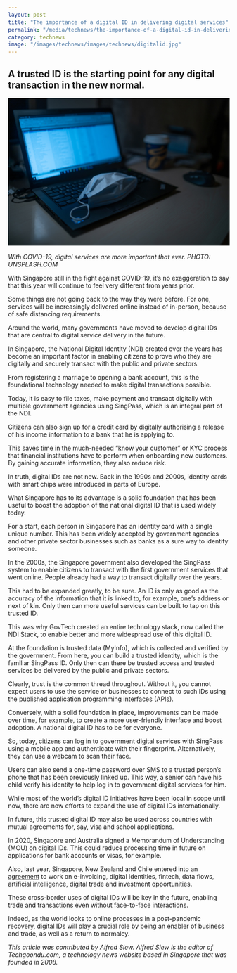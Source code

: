 ```yaml
---
layout: post
title: "The importance of a digital ID in delivering digital services"
permalink: "/media/technews/the-importance-of-a-digital-id-in-delivering-digital-services"
category: technews
image: "/images/technews/images/technews/digitalid.jpg"
---
```


A trusted ID is the starting point for any digital transaction in the new normal.
---

![Digital services in the time of COVID-19](/images/technews/digitalid.jpg)

*With COVID-19, digital services are more important that ever. PHOTO: UNSPLASH.COM*


With Singapore still in the fight against COVID-19, it’s no exaggeration to say that this year will continue to feel very different from years prior.

Some things are not going back to the way they were before. For one, services will be increasingly delivered online instead of in-person, because of safe distancing requirements.

Around the world, many governments have moved to develop digital IDs that are central to digital service delivery in the future.
 
In Singapore, the National Digital Identity (NDI) created over the years has become an important factor in enabling citizens to prove who they are digitally and securely transact with the public and private sectors.
 
From registering a marriage to opening a bank account, this is the foundational technology needed to make digital transactions possible. 

Today, it is easy to file taxes, make payment and transact digitally with multiple government agencies using SingPass, which is an integral part of the NDI.
 
Citizens can also sign up for a credit card by digitally authorising a release of his income information to a bank that he is applying to.
 
This saves time in the much-needed “know your customer” or KYC process that financial institutions have to perform when onboarding new customers. By gaining accurate information, they also reduce risk.
 
In truth, digital IDs are not new. Back in the 1990s and 2000s, identity cards with smart chips were introduced in parts of Europe. 
 
What Singapore has to its advantage is a solid foundation that has been useful to boost the adoption of the national digital ID that is used widely today.
 
For a start, each person in Singapore has an identity card with a single unique number. This has been widely accepted by government agencies and other private sector businesses such as banks as a sure way to identify someone.
 
In the 2000s, the Singapore government also developed the SingPass system to enable citizens to transact with the first government services that went online. People already had a way to transact digitally over the years.
 
This had to be expanded greatly, to be sure. An ID is only as good as the accuracy of the information that it is linked to, for example, one’s address or next of kin. Only then can more useful services can be built to tap on this trusted ID.
 
This was why GovTech created an entire technology stack, now called the NDI Stack, to enable better and more widespread use of this digital ID.
 
At the foundation is trusted data (MyInfo), which is collected and verified by the government. From here, you can build a trusted identity, which is the familiar SingPass ID. Only then can there be trusted access and trusted services be delivered by the public and private sectors.
 
Clearly, trust is the common thread throughout. Without it, you cannot expect users to use the service or businesses to connect to such IDs using the published application programming interfaces (APIs).
 
Conversely, with a solid foundation in place, improvements can be made over time, for example, to create a more user-friendly interface and boost adoption. A national digital ID has to be for everyone.
 
So, today, citizens can log in to government digital services with SingPass using a mobile app and authenticate with their fingerprint. Alternatively, they can use a webcam to scan their face.
 
Users can also send a one-time password over SMS to a trusted person’s phone that has been previously linked up. This way, a senior can have his child verify his identity to help log in to government digital services for him.
 
While most of the world’s digital ID initiatives have been local in scope until now, there are now efforts to expand the use of digital IDs internationally.
 
In future, this trusted digital ID may also be used across countries with mutual agreements for, say, visa and school applications.
 
In 2020, Singapore and Australia signed a Memorandum of Understanding (MOU) on digital IDs. This could reduce processing time in future on applications for bank accounts or visas, for example.
 
Also, last year, Singapore, New Zealand and Chile entered into an [agreement](https://www.straitstimes.com/business/economy/singapore-new-zealand-and-chile-conclude-talks-on-digital-trade-pact) to work on e-invoicing, digital identities, fintech, data flows, artificial intelligence, digital trade and investment opportunities.
 
These cross-border uses of digital IDs will be key in the future, enabling trade and transactions even without face-to-face interactions.
 
Indeed, as the world looks to online processes in a post-pandemic recovery, digital IDs will play a crucial role by being an enabler of business and trade, as well as a return to normalcy.


*This article was contributed by Alfred Siew. Alfred Siew is the editor of Techgoondu.com, a technology news website based in Singapore that was founded in 2008.*
